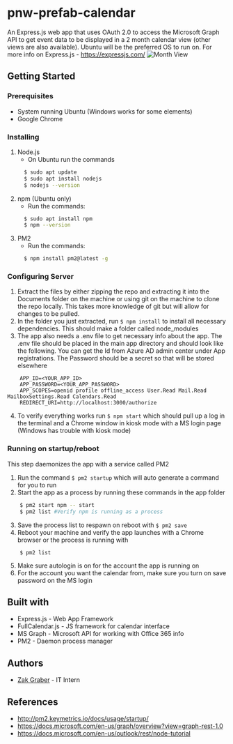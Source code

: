 # pnw-prefab-calendar
An Express.js web app that uses OAuth 2.0 to access the Microsoft Graph API to get event data to be displayed in a 2 
month calendar view (other views are also available). Ubuntu will be the preferred OS to run on.
For more info on Express.js - https://expressjs.com/
![Month View](https://i.ibb.co/HY02Tkz/calendar.png "title")
## Getting Started
### Prerequisites
* System running Ubuntu (Windows works for some elements)
* Google Chrome
### Installing
1. Node.js
    * On Ubuntu run the commands 
    ```bash
      $ sudo apt update
      $ sudo apt install nodejs
      $ nodejs --version
    ```
2. npm (Ubuntu only)
    * Run the commands:
    ```bash
      $ sudo apt install npm
      $ npm --version
    ```
3. PM2
    * Run the commands:
    ```bash
      $ npm install pm2@latest -g
    ```
### Configuring Server
1. Extract the files by either zipping the repo and extracting it into the Documents folder on the machine or
using git on the machine to clone the repo locally. This takes more knowledge of git but will allow for changes to be pulled. 
1. In the folder you just extracted, run ```$ npm install``` to install all necessary dependencies.
This should make a folder called node_modules
1. The app also needs a .env file to get necessary info about the app.
The .env file should be placed in the main app directory and should look like the following.
You can get the Id from Azure AD admin center under App registrations. 
The Password should be a secret so that will be stored elsewhere
```
    APP_ID=<YOUR_APP_ID>
    APP_PASSWORD=<YOUR_APP_PASSWORD>
    APP_SCOPES=openid profile offline_access User.Read Mail.Read MailboxSettings.Read Calendars.Read
    REDIRECT_URI=http://localhost:3000/authorize
```
4. To verify everything works run ```$ npm start``` which should pull up a log in the terminal and a Chrome window in kiosk mode
with a MS login page (Windows has trouble with kiosk mode)
### Running on startup/reboot
This step daemonizes the app with a service called PM2
1. Run the command `$ pm2 startup` which will auto generate a command for you to run
2. Start the app as a process by running these commands in the app folder
```bash
    $ pm2 start npm -- start
    $ pm2 list #Verify npm is running as a process
```
3. Save the process list to respawn on reboot with ```$ pm2 save```
4. Reboot your machine and verify the app launches with a Chrome browser or the process is running with
```
    $ pm2 list
```
5. Make sure autologin is on for the account the app is running on
6. For the account you want the calendar from, make sure you turn on save password on the MS login
## Built with
* Express.js - Web App Framework
* FullCalendar.js - JS framework for calendar interface
* MS Graph - Microsoft API for working with Office 365 info
* PM2 - Daemon process manager
## Authors
* [Zak Graber](https://github.com/zgraber) - IT Intern
## References
* http://pm2.keymetrics.io/docs/usage/startup/
* https://docs.microsoft.com/en-us/graph/overview?view=graph-rest-1.0
* https://docs.microsoft.com/en-us/outlook/rest/node-tutorial
